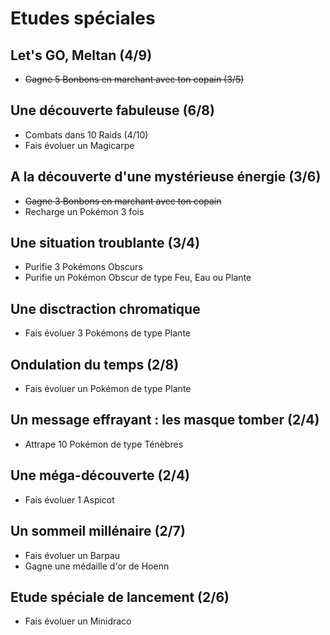 # Etudes spéciales

## Let's GO, Meltan (4/9)
- ~~Gagne 5 Bonbons en marchant avec ton copain (3/5)~~

## Une découverte fabuleuse (6/8)
- Combats dans 10 Raids (4/10)
- Fais évoluer un Magicarpe

## A la découverte d'une mystérieuse énergie (3/6)
- ~~Gagne 3 Bonbons en marchant avec ton copain~~
- Recharge un Pokémon 3 fois

## Une situation troublante (3/4)
- Purifie 3 Pokémons Obscurs
- Purifie un Pokémon Obscur de type Feu, Eau ou Plante

## Une disctraction chromatique
- Fais évoluer 3 Pokémons de type Plante

## Ondulation du temps (2/8)
- Fais évoluer un Pokémon de type Plante

## Un message effrayant : les masque tomber (2/4)
- Attrape 10 Pokémon de type Ténèbres

## Une méga-découverte (2/4)
- Fais évoluer 1 Aspicot

## Un sommeil millénaire (2/7)
- Fais évoluer un Barpau
- Gagne une médaille d'or de Hoenn

## Etude spéciale de lancement (2/6)
- Fais évoluer un Minidraco